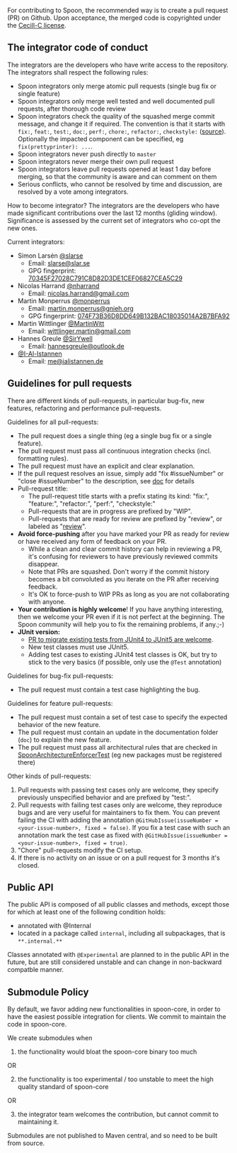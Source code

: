 For contributing to Spoon, the recommended way is to create a pull request (PR) on Github. Upon acceptance, the merged code is copyrighted under the [Cecill-C license](http://www.cecill.info/licences/Licence_CeCILL-C_V1-en.html).

The integrator code of conduct
------------------------------

The integrators are the developers who have write access to the repository. The integrators shall respect the following rules:

* Spoon integrators only merge atomic pull requests (single bug fix or single feature)
* Spoon integrators only merge well tested and well documented pull requests, after thorough code review
* Spoon integrators check the quality of the squashed merge commit message, and change it if required. The convention is that it starts with `fix:`, `feat:`, `test:`, `doc:`, `perf:`, `chore:`, `refactor:`, `checkstyle:` ([source](https://github.com/angular/angular.js/blob/master/CONTRIBUTING.md#type)). Optionally the impacted component can be specified, eg `fix(prettyprinter): ...`.
* Spoon integrators never push directly to `master`
* Spoon integrators  never merge their own pull request
* Spoon integrators leave pull requests opened at least 1 day before merging, so that the community is aware and can comment on them
* Serious conflicts, who cannot be resolved by time and discussion, are resolved by a vote among integrators.

How to become integrator? The integrators are the developers who have made significant contributions over the last 12 months (gliding window). Significance is assessed by the current set of integrators who co-opt the new ones.

Current integrators:

- Simon Larsén [@slarse](https://github.com/slarse/)
    - Email: slarse@slar.se
    - GPG fingerprint: [70345F27028C791C8D82D3DE1CEF06827CEA5C29](https://keyserver.ubuntu.com/pks/lookup?op=get&search=0x70345F27028C791C8D82D3DE1CEF06827CEA5C29)
- Nicolas Harrand [@nharrand](https://github.com/nharrand/)
    - Email: nicolas.harrand@gmail.com
- Martin Monperrus [@monperrus](https://github.com/monperrus/)
    - Email: martin.monperrus@gnieh.org
    - GPG fingerprint: [074F73B36D8DD649B132BAC18035014A2B7BFA92](https://keyserver.ubuntu.com/pks/lookup?op=get&search=0x074F73B36D8DD649B132BAC18035014A2B7BFA92)
- Martin Wittlinger [@MartinWitt](https://github.com/MartinWitt)
    - Email: wittlinger.martin@gmail.com
- Hannes Greule [@SirYwell](https://github.com/SirYwell)
    - Email: hannesgreule@outlook.de
- [@I-Al-Istannen](https://github.com/I-Al-Istannen)
    - Email: me@ialistannen.de

Guidelines for pull requests
----------------------------

There are different kinds of pull-requests, in particular bug-fix, new features, refactoring and performance pull-requests.

Guidelines for all pull-requests:

* The pull request does a single thing (eg a single bug fix or a single feature). 
* The pull request must pass all continuous integration checks (incl. formatting rules).
* The pull request must have an explicit and clear explanation.
* If the pull request resolves an issue, simply add "fix #issueNumber" or "close #issueNumber" to the description, see [doc](https://docs.github.com/en/free-pro-team@latest/github/managing-your-work-on-github/linking-a-pull-request-to-an-issue) for details
* Pull-request title:
  * The pull-request title starts with a prefix stating its kind: "fix:", "feature:", "refactor:", "perf:", "checkstyle:"
  * Pull-requests that are in progress are prefixed by "WIP".
  * Pull-requests that are ready for review are prefixed by "review", or labeled as "[review](https://github.com/INRIA/spoon/labels/review)".
* **Avoid force-pushing** after you have marked your PR as ready for review or have received any form of feedback on your PR.
  * While a clean and clear commit history can help in reviewing a PR, it's confusing for reviewers to have previously reviewed commits disappear.
  * Note that PRs are squashed. Don't worry if the commit history becomes a bit convoluted as you iterate on the PR after receiving feedback.
  * It's OK to force-push to WIP PRs as long as you are not collaborating with anyone.
* **Your contribution is highly welcome**! If you have anything interesting, then we welcome your PR even if it is not perfect at the beginning. The Spoon community will help you to fix the remaining problems, if any.;-)
* **JUnit version:** 
  * [PR to migrate existing tests from JUnit4 to JUnit5 are welcome](https://github.com/INRIA/spoon/issues/3919).
  * New test classes must use JUnit5.
  * Adding test cases to existing JUnit4 test classes is OK, but try to stick to the very basics (if possible, only use the `@Test` annotation)
  
Guidelines for bug-fix pull-requests:

* The pull request must contain a test case highlighting the bug. 

Guidelines for feature pull-requests:

* The pull request must contain a set of test case to specify the expected behavior of the new feature. 
* The pull request must contain an update in the documentation folder (`doc`) to explain the new feature.
* The pull request must pass all architectural rules that are checked in [SpoonArchitectureEnforcerTest](https://github.com/INRIA/spoon/blob/master/src/test/java/spoon/test/architecture/SpoonArchitectureEnforcerTest.java) (eg new packages must be registered there)

Other kinds of pull-requests:

1. Pull requests with passing test cases only are welcome, they specify previously unspecified behavior and are prefixed by "test:".
1. Pull requests with failing test cases only are welcome, they reproduce bugs and are very useful for maintainers to fix them. You can prevent failing the CI with adding the annotation `@GitHubIssue(issueNumber = <your-issue-number>, fixed = false)`. If you fix a test case with such an annotation mark the test case as fixed with `@GitHubIssue(issueNumber = <your-issue-number>, fixed = true)`.
1. "Chore" pull-requests modify the CI setup.
1. If there is no activity on an issue or on a pull request for 3 months it's closed.

Public API
----------

The public API is composed of all public classes and methods, except those for which at least one of the following condition holds:

* annotated with @Internal
* located in a package called `internal`, including all subpackages, that is `**.internal.**`

Classes annotated with `@Experimental` are planned to in the public API in the future, but are still considered unstable and can change in non-backward compatble manner.

Submodule Policy
----------

By default, we favor adding new functionalities in spoon-core, in order to have the easiest possible integration for clients. We commit to maintain the code in spoon-core.

We create submodules when

1) the functionality would bloat the spoon-core binary too much

OR

2) the functionality is too experimental / too unstable to meet the high quality standard of spoon-core

OR

3) the integrator team welcomes the contribution, but cannot commit to maintaining it.

Submodules are not published to Maven central, and so need to be built from source.
